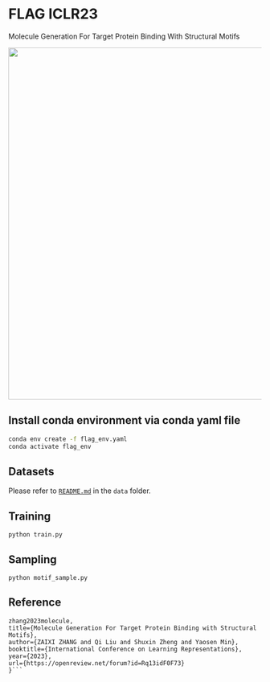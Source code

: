 # FLAG ICLR23
Molecule Generation For Target Protein Binding With Structural Motifs
<div align=center><img src="https://github.com/zaixizhang/FLAG/blob/main/flag.png" width="700"/></div>

## Install conda environment via conda yaml file
```bash
conda env create -f flag_env.yaml
conda activate flag_env
```

## Datasets
Please refer to [`README.md`](./data/README.md) in the `data` folder.

## Training

```
python train.py
```

## Sampling
```
python motif_sample.py
```

## Reference
```@inproceedings{
zhang2023molecule,
title={Molecule Generation For Target Protein Binding with Structural Motifs},
author={ZAIXI ZHANG and Qi Liu and Shuxin Zheng and Yaosen Min},
booktitle={International Conference on Learning Representations},
year={2023},
url={https://openreview.net/forum?id=Rq13idF0F73}
}```

